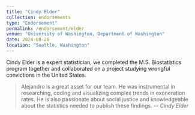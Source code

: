 ```yaml
---
title: "Cindy Elder"
collection: endorsements
type: "Endorsement"
permalink: /endorsement/elder
venue: "University of Washington, Department of Washington"
date: 2024-08-26
location: "Seattle, Washington"
---
```


Cindy Elder is a expert statistician, we completed the M.S. Biostatistics program together and collaborated on a project studying wrongful convictions in the United States.

> Alejandro is a great asset for our team. He was instrumental in researching, coding and visualizing complex trends in exoneration rates. He is also passionate about social justice and knowledgeable about the statistics needed to publish these findings. -- *Cindy Elder*
